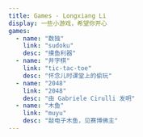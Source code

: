 ```yaml
---
title: Games - Longxiang Li
display: 一些小游戏，希望你开心
games:
  - name: "数独"
    link: "sudoku"
    desc: "摸鱼利器"
  - name: "井字棋"
    link: "tic-tac-toe"
    desc: "怀念儿时课堂上的偷玩"
  - name: "2048"
    link: "2048"
    desc: "由 Gabriele Cirulli 发明"
  - name: "木鱼"
    link: "muyu"
    desc: "敲电子木鱼，见赛博佛主"
---
```


<ListGames :games="frontmatter.games" />
